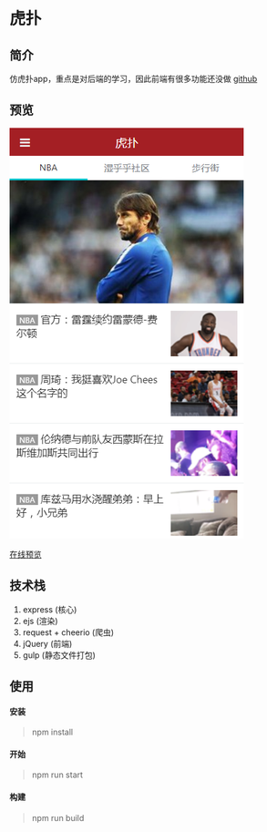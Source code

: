# 虎扑

## 简介

仿虎扑app，重点是对后端的学习，因此前端有很多功能还没做
[github](https://github.com/Alkaids/node-blog)

## 预览

![预览](https://raw.githubusercontent.com/Alkaids/node-blog/master/preview.png)

[在线预览](http://mynodehupu.top:9000/)
## 技术栈
 1. express (核心)
 2. ejs (渲染)
 3. request + cheerio (爬虫)
 4. jQuery (前端)
 5. gulp (静态文件打包)
 
## 使用

#### 安装
> npm install

#### 开始
> npm run start 

#### 构建
> npm run build
